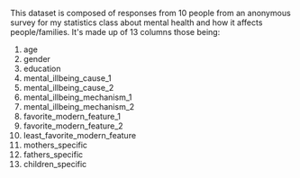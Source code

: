 This dataset is composed of responses from 10 people from an anonymous survey for my statistics class about mental health and how it affects people/families. It's made up of 13 columns those being:
1) age
2) gender
3) education
4) mental_illbeing_cause_1
5) mental_illbeing_cause_2
6) mental_illbeing_mechanism_1
7) mental_illbeing_mechanism_2
8) favorite_modern_feature_1
9) favorite_modern_feature_2
10) least_favorite_modern_feature
11) mothers_specific
12) fathers_specific
13) children_specific
